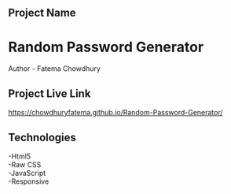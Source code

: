 ## Project Name
# Random Password Generator
Author - Fatema Chowdhury
## Project Live Link 
https://chowdhuryfatema.github.io/Random-Password-Generator/
## Technologies
-Html5 </br>
-Raw CSS </br>
-JavaScript </br>
-Responsive
